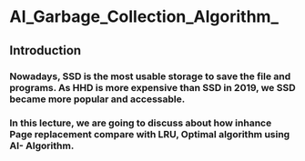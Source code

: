 # AI_Garbage_Collection_Algorithm_

## Introduction
### Nowadays, SSD is the most usable storage to save the file and programs. As HHD is more expensive than SSD in 2019, we SSD became more popular and accessable. 
### In this lecture, we are going to discuss about how inhance Page replacement compare with LRU, Optimal algorithm using AI- Algorithm.
